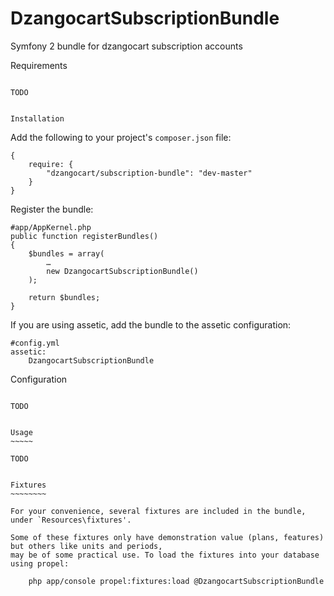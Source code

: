 DzangocartSubscriptionBundle
============================

Symfony 2 bundle for dzangocart subscription accounts


Requirements
~~~~~~~~~~~~

TODO


Installation
~~~~~~~~~~~~
Add the following to your project's `composer.json` file:

	{
		require: {
			"dzangocart/subscription-bundle": "dev-master"
		}
	}

Register the bundle:

	#app/AppKernel.php
	public function registerBundles()
    {
    	$bundles = array(
    		…
    		new DzangocartSubscriptionBundle()
    	);

    	return $bundles;
    }

If you are using assetic, add the bundle to the assetic configuration:

	#config.yml
	assetic:
		DzangocartSubscriptionBundle


Configuration
~~~~~~~~~~~~~

TODO


Usage
~~~~~

TODO


Fixtures
~~~~~~~~

For your convenience, several fixtures are included in the bundle, under `Resources\fixtures'.

Some of these fixtures only have demonstration value (plans, features) but others like units and periods,
may be of some practical use. To load the fixtures into your database using propel:

    php app/console propel:fixtures:load @DzangocartSubscriptionBundle